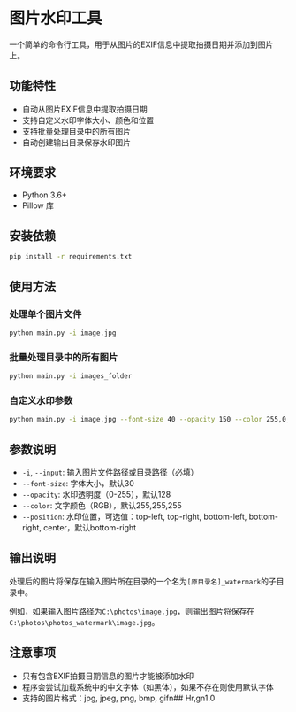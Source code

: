# 图片水印工具

一个简单的命令行工具，用于从图片的EXIF信息中提取拍摄日期并添加到图片上。

## 功能特性

- 自动从图片EXIF信息中提取拍摄日期
- 支持自定义水印字体大小、颜色和位置
- 支持批量处理目录中的所有图片
- 自动创建输出目录保存水印图片

## 环境要求

- Python 3.6+
- Pillow 库

## 安装依赖

```bash
pip install -r requirements.txt
```

## 使用方法

### 处理单个图片文件

```bash
python main.py -i image.jpg
```

### 批量处理目录中的所有图片

```bash
python main.py -i images_folder
```

### 自定义水印参数

```bash
python main.py -i image.jpg --font-size 40 --opacity 150 --color 255,0,0 --position top-left
```

## 参数说明

- `-i`, `--input`: 输入图片文件路径或目录路径（必填）
- `--font-size`: 字体大小，默认30
- `--opacity`: 水印透明度（0-255），默认128
- `--color`: 文字颜色（RGB），默认255,255,255
- `--position`: 水印位置，可选值：top-left, top-right, bottom-left, bottom-right, center，默认bottom-right

## 输出说明

处理后的图片将保存在输入图片所在目录的一个名为`[原目录名]_watermark`的子目录中。

例如，如果输入图片路径为`C:\photos\image.jpg`，则输出图片将保存在`C:\photos\photos_watermark\image.jpg`。

## 注意事项

- 只有包含EXIF拍摄日期信息的图片才能被添加水印
- 程序会尝试加载系统中的中文字体（如黑体），如果不存在则使用默认字体
- 支持的图片格式：jpg, jpeg, png, bmp, gif\ n # #   Hr,g\ n 1 . 0 
 
 

